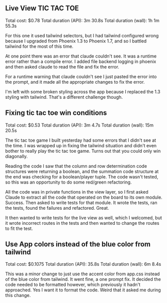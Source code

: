 ## Live View TIC TAC TOE

Total cost: $0.78
Total duration (API): 3m 30.8s
Total duration (wall): 1h 1m 55.3s

For this one it used tailwind selectors, but I had tailwind configured wrong
because I upgraded from Phoenix 1.3 to Phoenix 1.7, and so I battled tailwind
for the most of this time.

At one point there was an error that claude couldn't see. It was a runtime
error rather than a compile error. I added file backend logging in phoenix and
then asked claude to read the file and fix the error.

For a runtime warning that claude couldn't see I just pasted the error into the
prompt, and it made all the appropriate changes to fix the error.

I'm left with some broken styling across the app because I replaced the 1.3
styling with tailwind. That's a different challenge though.

## Fixing tic tac toe win conditions

Total cost: $0.53
Total duration (API): 3m 4.7s
Total duration (wall): 15m 20.5s

The tic tac toe game I built yesterday had some errors that I didn't see at the
time. I was wrapped up in fixing the tailwind situation and didn't even bother
to really play the tic tac toe game. Turns out that you could only win diagonally.

Reading the code I saw that the column and row determination code structures
were returning a boolean, and the summation code structure at the end was
checking for a boolean/player tuple. The code wasn't tested, so this was an
opportunity to do some red/green refactoring.

All the code was in private functions in the view layer, so I first asked Claude
to extract all the code that operated on the board to its own module.
Success. Then asked to write tests for that module. It wrote the tests, ran
the tests, found the failures and refactored. Great.

It then wanted to write tests for the live view as well, which I welcomed, but
it wrote incorrect routes in the tests and then wanted to change the routes to
fit the test.

## Use App colors instead of the blue color from tailwind

Total cost: $0.1075
Total duration (API): 35.8s
Total duration (wall): 6m 8.4s

This was a minor change to just use the accent color from app.css instead of
the blue color from tailwind. It went fine, a one prompt fix. It decided the
code needed to be formatted however, which previously it hadn't approached.
Yes I want it to format the code. Weird that it asked me during this change.
